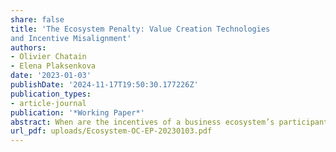 ```yaml
---
share: false
title: 'The Ecosystem Penalty: Value Creation Technologies
and Incentive Misalignment'
authors:
- Olivier Chatain
- Elena Plaksenkova
date: '2023-01-03'
publishDate: '2024-11-17T19:50:30.177226Z'
publication_types:
- article-journal
publication: '*Working Paper*'
abstract: When are the incentives of a business ecosystem’s participants aligned with its growth? How is the type of complementarities between ecosystem components affecting this alignment? Developing a formal model of value creation and value capture in an ecosystem, we find that alignment is typically imperfect compared to an integrated benchmark, highlighting an “ecosystem penalty” whereby participants’ returns to value creation are lower than that of the ecosystem. Contrary to conventional wisdom, ecosystems with strong synergies between components can exhibit increasing misalignment when its participants have strong ex ante capabilities, while those with weaker synergies can be well-aligned when the orchestrator is strong and complementors are close substitutes. Ecosystems where value creation is constrained by its weakest component exhibit both the best and the worst alignment.
url_pdf: uploads/Ecosystem-OC-EP-20230103.pdf
---
```



<!-- put the pdf file in public/uploads/ and call for uploads/capron-chatain-2008.pdf -->
